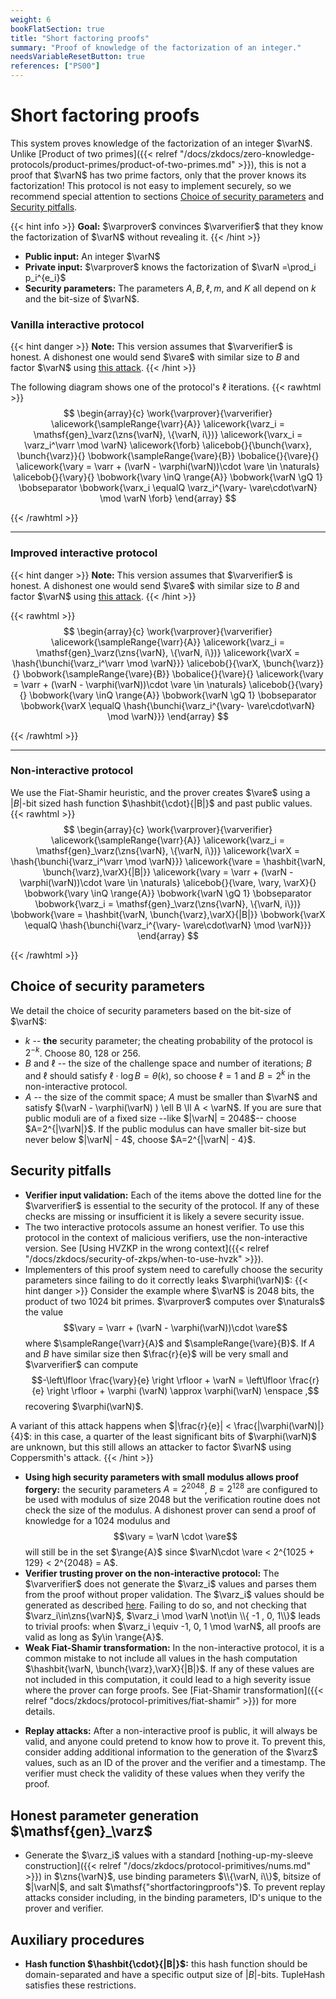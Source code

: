 ```yaml
---
weight: 6
bookFlatSection: true
title: "Short factoring proofs"
summary: "Proof of knowledge of the factorization of an integer."
needsVariableResetButton: true
references: ["PS00"]
---
```

# Short factoring proofs
This system proves knowledge of the factorization of an integer $\varN$. Unlike [Product of two primes]({{< relref "/docs/zkdocs/zero-knowledge-protocols/product-primes/product-of-two-primes.md" >}}), this is not a proof that $\varN$ has two prime factors, only that the prover knows its factorization!
This protocol is not easy to implement securely, so we recommend special attention to sections [Choice of security parameters](#choice-of-security-parameters) and [Security pitfalls](#security-pitfalls).

{{< hint info >}}
**Goal:**
$\varprover$ convinces $\varverifier$ that they know the factorization of $\varN$ without revealing it.
{{< /hint >}}
 * __Public input:__ An integer $\varN$
 * __Private input:__ $\varprover$ knows the factorization of $\varN =\prod_i p_i^{e_i}$
 * __Security parameters:__ The parameters $A, B, \ell, m$, and $K$ all depend on $k$ and the bit-size of $\varN$.



### Vanilla interactive protocol
{{< hint danger >}}
**Note:**
This version assumes that $\varverifier$ is honest. A dishonest one would send $\vare$ with similar size to $B$ and factor $\varN$ using [this attack](#security-pitfalls).
{{< /hint >}}


The following diagram shows one of the protocol's $\ell$ iterations.
{{< rawhtml >}}
 $$
 \begin{array}{c}
 \work{\varprover}{\varverifier}
 \alicework{\sampleRange{\varr}{A}}
 \alicework{\varz_i = \mathsf{gen}_\varz(\zns{\varN}, \{\varN, i\})}
 \alicework{\varx_i = \varz_i^\varr \mod \varN}
 \alicework{\forb}
 \alicebob{}{\bunch{\varx}, \bunch{\varz}}{}
 \bobwork{\sampleRange{\vare}{B}}
 \bobalice{}{\vare}{}
 \alicework{\vary = \varr + (\varN - \varphi(\varN))\cdot \vare \in \naturals}
 \alicebob{}{\vary}{}
 \bobwork{\vary \inQ \range{A}}
 \bobwork{\varN \gQ 1}
 \bobseparator
 \bobwork{\varx_i \equalQ \varz_i^{\vary- \vare\cdot\varN} \mod \varN \forb}
 \end{array}
 $$

{{< /rawhtml >}}

-----

### Improved interactive protocol
{{< hint danger >}}
**Note:**
This version assumes that $\varverifier$ is honest. A dishonest one would send $\vare$ with similar size to $B$ and factor $\varN$ using [this attack](#security-pitfalls).
{{< /hint >}}

{{< rawhtml >}}
 $$
 \begin{array}{c}
 \work{\varprover}{\varverifier}
 \alicework{\sampleRange{\varr}{A}}
 \alicework{\varz_i = \mathsf{gen}_\varz(\zns{\varN}, \{\varN, i\})}
 \alicework{\varX = \hash{\bunchi{\varz_i^\varr \mod \varN}}}
 \alicebob{}{\varX, \bunch{\varz}}{}
 \bobwork{\sampleRange{\vare}{B}}
 \bobalice{}{\vare}{}
 \alicework{\vary = \varr + (\varN - \varphi(\varN))\cdot \vare \in \naturals}
 \alicebob{}{\vary}{}
 \bobwork{\vary \inQ \range{A}}
 \bobwork{\varN \gQ 1}
 \bobseparator
 \bobwork{\varX \equalQ \hash{\bunchi{\varz_i^{\vary- \vare\cdot\varN} \mod \varN}}}
 \end{array}
 $$

{{< /rawhtml >}}

-----

### Non-interactive protocol
We use the Fiat-Shamir heuristic, and the prover creates $\vare$ using a $|B|$-bit sized hash function $\hashbit{\cdot}{|B|}$ and past public values.
{{< rawhtml >}}
 $$
 \begin{array}{c}
 \work{\varprover}{\varverifier}
 \alicework{\sampleRange{\varr}{A}}
 \alicework{\varz_i = \mathsf{gen}_\varz(\zns{\varN}, \{\varN, i\})}
 \alicework{\varX = \hash{\bunchi{\varz_i^\varr \mod \varN}}}
 \alicework{\vare = \hashbit{\varN, \bunch{\varz},\varX}{|B|}}
 \alicework{\vary = \varr + (\varN - \varphi(\varN))\cdot \vare \in \naturals}
 \alicebob{}{\vare, \vary, \varX}{}
 \bobwork{\vary \inQ \range{A}}
 \bobwork{\varN \gQ 1}
 \bobseparator
 \bobwork{\varz_i = \mathsf{gen}_\varz(\zns{\varN}, \{\varN, i\})}
 \bobwork{\vare = \hashbit{\varN, \bunch{\varz},\varX}{|B|}}
 \bobwork{\varX \equalQ \hash{\bunchi{\varz_i^{\vary- \vare\cdot\varN} \mod \varN}}}
 \end{array}
 $$

{{< /rawhtml >}}

## Choice of security parameters
We detail the choice of security parameters based on the bit-size of $\varN$:
 * $k$ -- __the__ security parameter; the cheating probability of the protocol is $2^{-k}$. Choose 80, 128 or 256.
 * $B$ and $\ell$ -- the size of the challenge space and number of iterations; $B$ and $\ell$ should satisfy $\ell\cdot \log B = \theta(k)$, so choose $\ell=1$ and $B=2^k$ in the non-interactive protocol.
 * $A$ -- the size of the commit space; $A$ must be smaller than $\varN$ and satisfy $(\varN - \varphi(\varN) ) \ell B \ll A < \varN$. If you are sure that public moduli are of a fixed size --like $|\varN| = 2048$-- choose $A=2^{|\varN|}$. If the public modulus can have smaller bit-size but never below $|\varN| - 4$, choose $A=2^{|\varN| - 4}$.

## Security pitfalls
- **Verifier input validation:** Each of the items above the dotted line for the $\varverifier$ is essential to the security of the protocol. If any of these checks are missing or insufficient it is likely a severe security issue.
- The two interactive protocols assume an honest verifier. To use this protocol in the context of malicious verifiers, use the non-interactive version. See [Using HVZKP in the wrong context]({{< relref "/docs/zkdocs/security-of-zkps/when-to-use-hvzk" >}}).
- Implementers of this proof system need to carefully choose the security parameters since failing to do it correctly leaks $\varphi(\varN)$:
{{< hint danger >}}
Consider the example where $\varN$ is 2048 bits, the product of two 1024 bit primes. $\varprover$ computes over $\naturals$ the value $$\vary = \varr + (\varN - \varphi(\varN))\cdot \vare$$ where $\sampleRange{\varr}{A}$ and $\sampleRange{\vare}{B}$. If $A$ and $B$ have similar size then $\frac{r}{e}$ will be very small and $\varverifier$ can compute $$-\left\lfloor \frac{\vary}{e} \right \rfloor + \varN = \left\lfloor \frac{r}{e} \right \rfloor + \varphi (\varN) \approx \varphi(\varN) \enspace ,$$ recovering $\varphi(\varN)$.

A variant of this attack happens when $|\frac{r}{e}| < \frac{|\varphi(\varN)|}{4}$: in this case, a quarter of the least significant bits of $\varphi(\varN)$ are unknown, but this still allows an attacker to factor $\varN$ using Coppersmith's attack.
{{< /hint >}}

- __Using high security parameters with small modulus allows proof forgery:__ the security parameters $A=2^{2048}$, $B=2^{128}$ are configured to be used with modulus of size 2048 but the verification routine does not check the size of the modulus. A dishonest prover can send a proof of knowledge for a 1024 modulus and $$\vary = \varN \cdot \vare$$ will still be in the set $\range{A}$ since $\varN\cdot \vare < 2^{1025 + 129} < 2^{2048} = A$.
- __Verifier trusting prover on the non-interactive protocol:__ The $\varverifier$ does not generate the $\varz_i$ values and parses them from the proof without proper validation. The $\varz_i$ values should be generated as described [here](#honest-parameter-generation-mathsfgen_varz). Failing to do so, and not checking that $\varz_i\in\zns{\varN}$, $\varz_i \mod \varN \not\in \\{ -1 , 0, 1\\}$ leads to trivial proofs: when $\varz_i \equiv -1, 0, 1 \mod \varN$, all proofs are valid as long as $y\in \range{A}$.
 - **Weak Fiat-Shamir transformation:** In the non-interactive protocol, it is a common mistake to not include all values in the hash computation $\hashbit{\varN, \bunch{\varz},\varX}{|B|}$. If any of these values are not included in this computation, it could lead to a high severity issue where the prover can forge proofs. See [Fiat-Shamir transformation]({{< relref "docs/zkdocs/protocol-primitives/fiat-shamir" >}}) for more details.
 * __Replay attacks:__ After a non-interactive proof is public, it will always be valid, and anyone could pretend to know how to prove it. To prevent this, consider adding additional information to the generation of the $\varz$ values, such as an ID of the prover and the verifier and a timestamp. The verifier must check the validity of these values when they verify the proof.

## Honest parameter generation $\mathsf{gen}_\varz$
 - Generate the $\varz_i$ values with a standard [nothing-up-my-sleeve construction]({{< relref "/docs/zkdocs/protocol-primitives/nums.md" >}}) in $\zns{\varN}$, use binding parameters $\\{\varN, i\\}$, bitsize of $|\varN|$, and salt $\mathsf{"shortfactoringproofs"}$. To prevent replay attacks consider including, in the binding parameters, ID's unique to the prover and verifier.

## Auxiliary procedures
 - __Hash function $\hashbit{\cdot}{|B|}$:__ this hash function should be domain-separated and have a specific output size of $|B|$-bits. $\mathsf{TupleHash}$ satisfies these restrictions.
